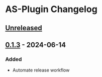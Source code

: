 <!-- Keep a Changelog guide -> https://keepachangelog.com -->

# AS-Plugin Changelog

## [Unreleased]

## [0.1.3] - 2024-06-14

### Added

- Automate release workflow

[Unreleased]: https://github.com/Trendyol/Commander-AS-Plugin/compare/v0.1.3...HEAD
[0.1.3]: https://github.com/Trendyol/Commander-AS-Plugin/commits/v0.1.3
